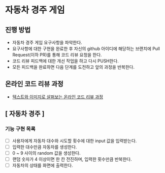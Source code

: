 # 자동차 경주 게임
## 진행 방법
* 자동차 경주 게임 요구사항을 파악한다.
* 요구사항에 대한 구현을 완료한 후 자신의 github 아이디에 해당하는 브랜치에 Pull Request(이하 PR)를 통해 코드 리뷰 요청을 한다.
* 코드 리뷰 피드백에 대한 개선 작업을 하고 다시 PUSH한다.
* 모든 피드백을 완료하면 다음 단계를 도전하고 앞의 과정을 반복한다.

## 온라인 코드 리뷰 과정
* [텍스트와 이미지로 살펴보는 온라인 코드 리뷰 과정](https://github.com/next-step/nextstep-docs/tree/master/codereview)

## [ 자동차 경주 ]
### 기능 구현 목록
- [ ] 사용자에게 자동차 대수와 시도할 횟수에 대한 input 값을 입력받는다.
- [ ] 입력한 대수만큼 자동차를 생성한다.
- [ ] 0 ~ 9 사이의 random 값을 생성한다.
- [ ] 랜덤 숫자가 4 이상이면 한 칸 전진하며, 입력한 횟수만큼 반복한다.
- [ ] 자동차의 상태를 화면에 출력한다.